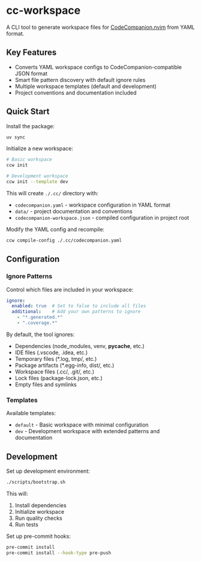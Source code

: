 # cc-workspace

A CLI tool to generate workspace files for [CodeCompanion.nvim](https://github.com/olimorris/codecompanion.nvim) from YAML format.

## Key Features
- Converts YAML workspace configs to CodeCompanion-compatible JSON format
- Smart file pattern discovery with default ignore rules
- Multiple workspace templates (default and development)
- Project conventions and documentation included

## Quick Start

Install the package:
```bash
uv sync
```

Initialize a new workspace:
```bash
# Basic workspace
ccw init

# Development workspace
ccw init --template dev
```

This will create `./.cc/` directory with:
- `codecompanion.yaml` - workspace configuration in YAML format
- `data/` - project documentation and conventions
- `codecompanion-workspace.json` - compiled configuration in project root

Modify the YAML config and recompile:
```bash
ccw compile-config ./.cc/codecompanion.yaml
```

## Configuration

### Ignore Patterns

Control which files are included in your workspace:

```yaml
ignore:
  enabled: true  # Set to false to include all files
  additional:    # Add your own patterns to ignore
    - "*.generated.*"
    - ".coverage.*"
```

By default, the tool ignores:
- Dependencies (node_modules, venv, __pycache__, etc.)
- IDE files (.vscode, .idea, etc.)
- Temporary files (*.log, tmp/, etc.)
- Package artifacts (*.egg-info, dist/, etc.)
- Workspace files (.cc/, .git/, etc.)
- Lock files (package-lock.json, etc.)
- Empty files and symlinks

### Templates

Available templates:
- `default` - Basic workspace with minimal configuration
- `dev` - Development workspace with extended patterns and documentation

## Development

Set up development environment:
```bash
./scripts/bootstrap.sh
```

This will:
1. Install dependencies
2. Initialize workspace
3. Run quality checks
4. Run tests

Set up pre-commit hooks:
```bash
pre-commit install
pre-commit install --hook-type pre-push
```

